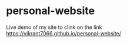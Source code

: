 # personal-website
Live demo of my site to clink on the link
https://vikrant7066.github.io/personal-website/
